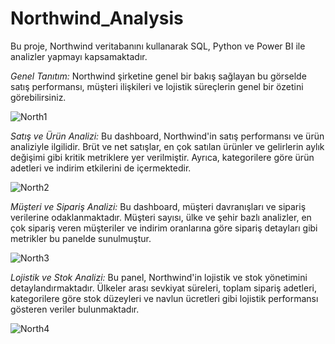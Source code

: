 # Northwind_Analysis
Bu proje, Northwind veritabanını kullanarak SQL, Python ve Power BI ile analizler yapmayı kapsamaktadır.

*Genel Tanıtım:*
Northwind şirketine genel bir bakış sağlayan bu görselde satış performansı, müşteri ilişkileri ve lojistik süreçlerin genel bir özetini görebilirsiniz.

![North1](Görseller/north1.png)

*Satış ve Ürün Analizi:*
Bu dashboard, Northwind'in satış performansı ve ürün analiziyle ilgilidir. Brüt ve net satışlar, en çok satılan ürünler ve gelirlerin aylık değişimi gibi kritik metriklere yer verilmiştir. Ayrıca, kategorilere göre ürün adetleri ve indirim etkilerini de içermektedir.

![North2](Görseller/north2.png)

*Müşteri ve Sipariş Analizi:*
Bu dashboard, müşteri davranışları ve sipariş verilerine odaklanmaktadır. Müşteri sayısı, ülke ve şehir bazlı analizler, en çok sipariş veren müşteriler ve indirim oranlarına göre sipariş detayları gibi metrikler bu panelde sunulmuştur.

![North3](Görseller/north3.png)

*Lojistik ve Stok Analizi:*
Bu panel, Northwind'in lojistik ve stok yönetimini detaylandırmaktadır. Ülkeler arası sevkiyat süreleri, toplam sipariş adetleri, kategorilere göre stok düzeyleri ve navlun ücretleri gibi lojistik performansı gösteren veriler bulunmaktadır.

![North4](Görseller/north4.png)

